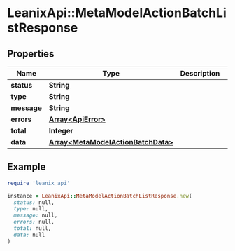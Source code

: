 # LeanixApi::MetaModelActionBatchListResponse

## Properties

| Name | Type | Description | Notes |
| ---- | ---- | ----------- | ----- |
| **status** | **String** |  | [optional] |
| **type** | **String** |  | [optional] |
| **message** | **String** |  | [optional] |
| **errors** | [**Array&lt;ApiError&gt;**](ApiError.md) |  | [optional] |
| **total** | **Integer** |  | [optional] |
| **data** | [**Array&lt;MetaModelActionBatchData&gt;**](MetaModelActionBatchData.md) |  | [optional] |

## Example

```ruby
require 'leanix_api'

instance = LeanixApi::MetaModelActionBatchListResponse.new(
  status: null,
  type: null,
  message: null,
  errors: null,
  total: null,
  data: null
)
```

